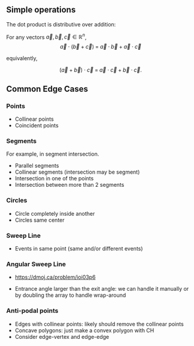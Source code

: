 ## Simple operations
The dot product is distributive over addition:

For any vectors $\vec{a},\vec{b},\vec{c}\in\mathbb{R}^n$,
$$
\vec{a}\cdot(\vec{b}+\vec{c}) \;=\; \vec{a}\cdot\vec{b} \;+\; \vec{a}\cdot\vec{c}
$$

equivalently,

$$
(\vec{a}+\vec{b})\cdot\vec{c} \;=\; \vec{a}\cdot\vec{c} \;+\; \vec{b}\cdot\vec{c}.
$$


## Common Edge Cases
### Points
- Collinear points
- Coincident points

### Segments
For example, in segment intersection.
- Parallel segments
- Collinear segments (intersection may be segment)
- Intersection in one of the points
- Intersection between more than 2 segments

### Circles
- Circle completely inside another
- Circles same center

### Sweep Line
- Events in same point (same and/or different events)

### Angular Sweep Line
- https://dmoj.ca/problem/ioi03p6

- Entrance angle larger than the exit angle: we can handle it manually or by doubling the array to handle wrap-around

### Anti-podal points
- Edges with collinear points: likely should remove the collinear points
- Concave polygons: just make a convex polygon with CH
- Consider edge-vertex and edge-edge
